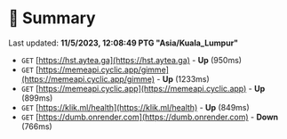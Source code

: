 # 📖 Summary
Last updated: **11/5/2023, 12:08:49 PTG "Asia/Kuala_Lumpur"**

- `GET` [https://hst.aytea.ga](https://hst.aytea.ga) - **Up** (950ms)
- `GET` [https://memeapi.cyclic.app/gimme](https://memeapi.cyclic.app/gimme) - **Up** (1233ms)
- `GET` [https://memeapi.cyclic.app](https://memeapi.cyclic.app) - **Up** (899ms)
- `GET` [https://klik.ml/health](https://klik.ml/health) - **Up** (849ms)
- `GET` [https://dumb.onrender.com](https://dumb.onrender.com) - **Down** (766ms)
